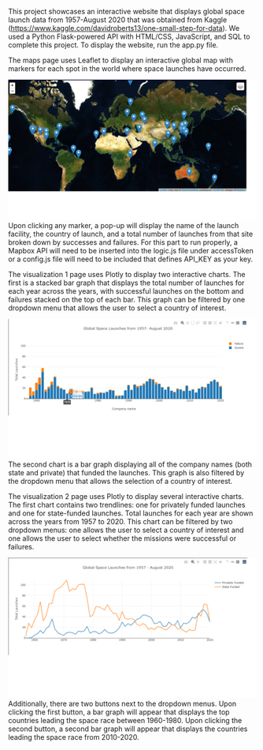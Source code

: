 This project showcases an interactive website that displays global space launch data from 1957-August 2020 that was obtained from Kaggle (https://www.kaggle.com/davidroberts13/one-small-step-for-data). We used a Python Flask-powered API with HTML/CSS, JavaScript, and SQL to complete this project. To display the website, run the app.py file.

The maps page uses Leaflet to display an interactive global map with markers for each spot in the world where space launches have occurred.

![](static/images/map.png)
Upon clicking any marker, a pop-up will display the name of the launch facility, the country of launch, and a total number of launches from that site broken down by successes and failures.
For this part to run properly, a Mapbox API will need to be inserted into the logic.js file under accessToken or a config.js file will need to be included that defines API_KEY as your key.   

The visualization 1 page uses Plotly to display two interactive charts. The first is a stacked bar graph that displays the total number of launches for each year across the years, with successful launches on the bottom and failures stacked on the top of each bar. This graph can be filtered by one dropdown menu that allows the user to select a country of interest.

![](static/images/vis1.png)
The second chart is a bar graph displaying all of the company names (both state and private) that funded the launches. This graph is also filtered by the dropdown menu that allows the selection of a country of interest. 

The visualization 2 page uses Plotly to display several interactive charts. The first chart contains two trendlines: one for privately funded launches and one for state-funded launches. Total launches for each year are shown across the years from 1957 to 2020. This chart can be filtered by two dropdown menus: one allows the user to select a country of interest and one allows the user to select whether the missions were successful or failures.

![](static/images/vis2.png)
Additionally, there are two buttons next to the dropdown menus. Upon clicking the first button, a bar graph will appear that displays the top countries leading the space race between 1960-1980. Upon clicking the second button, a second bar graph will appear that displays the countries leading the space race from 2010-2020.

 
